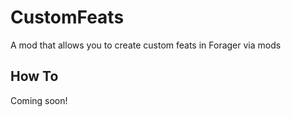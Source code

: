 # CustomFeats
A mod that allows you to create custom feats in Forager via mods

## How To
Coming soon!
